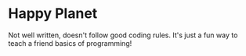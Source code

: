 # Happy Planet

Not well written, doesn't follow good coding rules. It's just a fun way to teach a friend basics of programming!

